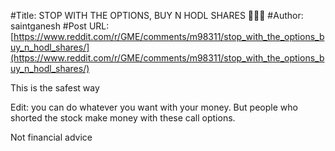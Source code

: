 #Title: STOP WITH THE OPTIONS, BUY N HODL SHARES 💎🙌💎
#Author: saintganesh
#Post URL: [https://www.reddit.com/r/GME/comments/m98311/stop_with_the_options_buy_n_hodl_shares/](https://www.reddit.com/r/GME/comments/m98311/stop_with_the_options_buy_n_hodl_shares/)


This is the safest way

Edit: you can do whatever you want with your money. But people who shorted the stock make money with these call options. 

Not financial advice